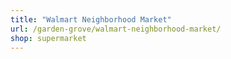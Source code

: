 ```yaml
---
title: "Walmart Neighborhood Market"
url: /garden-grove/walmart-neighborhood-market/
shop: supermarket
---
```


